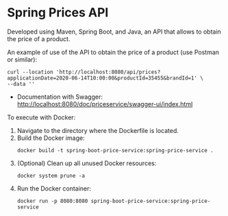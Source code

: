 # Spring Prices API

Developed using Maven, Spring Boot, and Java, an API that allows to obtain the price of a product.


An example of use of the API to obtain the price of a product (use Postman or similar):
```
curl --location 'http://localhost:8080/api/prices?applicationDate=2020-06-14T10:00:00&productId=35455&brandId=1' \
--data ''
```

- Documentation with Swagger: [http://localhost:8080/doc/priceservice/swagger-ui/index.html](http://localhost:8080/doc/priceservice/swagger-ui/index.html)

To execute with Docker:
1. Navigate to the directory where the Dockerfile is located.
2. Build the Docker image:
    ```
    docker build -t spring-boot-price-service:spring-price-service .
    ```
3. (Optional) Clean up all unused Docker resources:
    ```
    docker system prune -a 
    ```
4. Run the Docker container:
    ```
    docker run -p 8080:8080 spring-boot-price-service:spring-price-service
    ```

